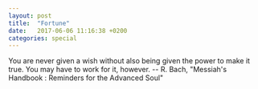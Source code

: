 ```yaml
---
layout: post
title:  "Fortune"
date:   2017-06-06 11:16:38 +0200
categories: special
---
```


You are never given a wish without also being given the
power to make it true.  You may have to work for it, however.
		-- R. Bach, "Messiah's Handbook : Reminders for
		   the Advanced Soul"
